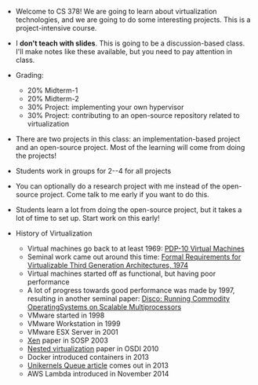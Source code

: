 * Welcome to CS 378! We are going to learn about virtualization
technologies, and we are going to do some interesting projects. This
is a project-intensive course.

* I **don't teach with slides**. This is going to be a
  discussion-based class. I'll make notes like these available, but
  you need to pay attention in class.

* Grading:
    * 20% Midterm-1
    * 20% Midterm-2
    * 30% Project: implementing your own hypervisor
    * 30% Project: contributing to an open-source repository related to virtualization
    
* There are two projects in this class: an implementation-based
  project and an open-source project. Most of the learning will come
  from doing the projects!

* Students work in groups for 2--4 for all projects    

* You can optionally do a research project with me instead of the
  open-source project. Come talk to me early if you want to do this.
    
* Students learn a lot from doing the open-source project, but it
  takes a lot of time to set up. Start work on this early!
    
* History of Virtualization
    * Virtual machines go back to at least 1969: [PDP-10 Virtual Machines](https://dl.acm.org/citation.cfm?id=803947)
    * Seminal work came out around this time: [Formal Requirements for Virtualizable Third Generation Architectures, 1974](https://profsandhu.com/cs6393_s14/popek-goldberg-1974.pdf)
    * Virtual machines started off as functional, but having poor performance
    * A lot of progress towards good performance was made by 1997, resulting in another seminal paper: [Disco: Running Commodity OperatingSystems on Scalable Multiprocessors](https://research.cs.wisc.edu/areas/os/Qual/papers/disco.pdf)
    * VMware started in 1998
    * VMware Workstation in 1999
    * VMware ESX Server in 2001
    * [Xen](http://cse.iitd.ernet.in/~sbansal/csl862-virt/readings/2003-xensosp.pdf) paper in SOSP 2003
    * [Nested virtualization](https://www.usenix.org/legacy/event/osdi10/tech/full_papers/Ben-Yehuda.pdf) paper in OSDI 2010
    * Docker introduced containers in 2013
    * [Unikernels Queue article](https://www.seltzer.com/margo/teaching/CS508.19/papers/madhavapeddy13.pdf) comes out in 2013
    * AWS Lambda introduced in November 2014
    
    
    

    